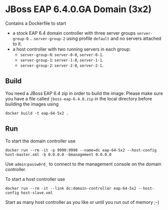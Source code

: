# JBoss EAP 6.4.0.GA Domain (3x2)

Contains a Dockerfile to start 
 
- a stock EAP 6.4 domain controller with three server groups `server-group-0` .. `server-group-2` using profile `default` and no servers attached to it.
- a host controller with two running servers in each group: 
    - `server-group-0`: `server-0-0`, `server-0-1`.
    - `server-group-1`: `server-1-0`, `server-1-1`.
    - `server-group-2`: `server-2-0`, `server-2-1`.

## Build

You need a JBoss EAP 6.4 zip in order to build the image. Please make sure you have a file called `jboss-eap-6.4.0.zip` in the local directory before building the images using
 
    docker build -t eap-64-5x2 .

## Run

To start the domain controller use 

    docker run --rm -it -p 9990:9990 --name=dc eap-64-5x2 --host-config host-master.xml -b 0.0.0.0 -bmanagement 0.0.0.0
    
Use `admin`:`passw0rd_` to connect to the management console on the domain controller. 
    
To start a host controller use

    docker run --rm -it --link dc:domain-controller eap-64-5x2 --host-config host-slave.xml

Start as many host controller as you like or until you run out of memory ;-)
